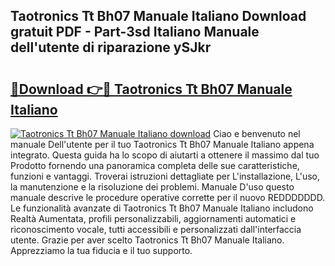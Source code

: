 ## Taotronics Tt Bh07 Manuale Italiano Download gratuit PDF - Part-3sd Italiano Manuale dell'utente di riparazione ySJkr

# <h2><a href="http://dfaxmto.blite.top/?on=Taotronics+Tt+Bh07+Manuale+Italiano">🔗Download 👉🔴 Taotronics Tt Bh07 Manuale Italiano</a></h2>

[![Taotronics Tt Bh07 Manuale Italiano download](https://i.imgur.com/lujVjoI.png)](http://dfaxmto.blite.top/?on=Taotronics+Tt+Bh07+Manuale+Italiano)
Ciao e benvenuto nel manuale Dell'utente per il tuo Taotronics Tt Bh07 Manuale Italiano appena integrato. Questa guida ha lo scopo di aiutarti a ottenere il massimo dal tuo Prodotto fornendo una panoramica completa delle sue caratteristiche, funzioni e vantaggi. Troverai istruzioni dettagliate per L'installazione, L'uso, la manutenzione e la risoluzione dei problemi. Manuale D'uso questo manuale descrive le procedure operative corrette per il nuovo REDDDDDDD. Le funzionalità avanzate di Taotronics Tt Bh07 Manuale Italiano includono Realtà Aumentata, profili personalizzabili, aggiornamenti automatici e riconoscimento vocale, tutti accessibili e personalizzati dall'interfaccia utente. Grazie per aver scelto Taotronics Tt Bh07 Manuale Italiano. Apprezziamo la tua fiducia e il tuo supporto.
